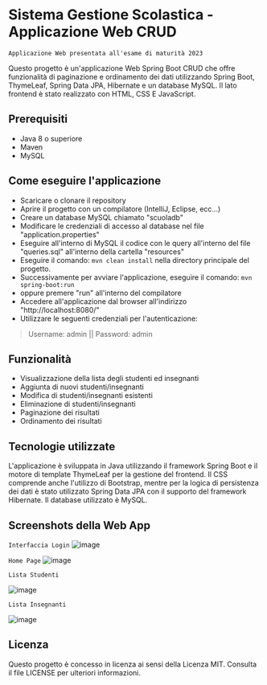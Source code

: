 # Sistema Gestione Scolastica - Applicazione Web CRUD

```Applicazione Web presentata all'esame di maturità 2023```

Questo progetto è un'applicazione Web Spring Boot CRUD che offre funzionalità di paginazione e ordinamento dei dati utilizzando Spring Boot, ThymeLeaf, Spring Data JPA, Hibernate e un database MySQL.
Il lato frontend è stato realizzato con HTML, CSS E JavaScript.

## Prerequisiti

- Java 8 o superiore
- Maven
- MySQL


## Come eseguire l'applicazione

- Scaricare o clonare il repository
- Aprire il progetto con un compilatore (IntelliJ, Eclipse, ecc...)
- Creare un database MySQL chiamato "scuoladb"
- Modificare le credenziali di accesso al database nel file "application.properties"
- Eseguire all'interno di MySQL il codice con le query all'interno del file "queries.sql" all'interno della cartella "resources"
- Eseguire il comando:
```mvn clean install``` nella directory principale del progetto.
- Successivamente per avviare l'applicazione, eseguire il comando:
```mvn spring-boot:run```
- oppure premere "run" all'interno del compilatore
- Accedere all'applicazione dal browser all'indirizzo "http://localhost:8080/"
- Utilizzare le seguenti credenziali per l'autenticazione:
>Username: admin
||
>Password: admin

## Funzionalità

- Visualizzazione della lista degli studenti ed insegnanti
- Aggiunta di nuovi studenti/insegnanti
- Modifica di studenti/insegnanti esistenti
- Eliminazione di studenti/insegnanti
- Paginazione dei risultati
- Ordinamento dei risultati

## Tecnologie utilizzate

L'applicazione è sviluppata in Java utilizzando il framework Spring Boot e il motore di template ThymeLeaf per la gestione del frontend. Il CSS comprende anche l'utilizzo di Bootstrap, mentre per la logica di persistenza dei dati è stato utilizzato Spring Data JPA con il supporto del framework Hibernate. Il database utilizzato è MySQL.

## Screenshots della Web App

``` Interfaccia Login ```
![image](https://github.com/Velluso/SistemaGestioneScolastica/assets/102395206/9b55b4cc-70df-479b-a44a-105b469e4599)

``` Home Page ```
![image](https://github.com/Velluso/SistemaGestioneScolastica/assets/102395206/7295f674-5365-43f6-a888-4606ffa9acff)

``` Lista Studenti ```

![image](https://github.com/Velluso/SistemaGestioneScolastica/assets/102395206/816de143-4f37-4fda-aee0-6a62a0fd4da7)


``` Lista Insegnanti ```

![image](https://github.com/Velluso/SistemaGestioneScolastica/assets/102395206/d108f43c-71bf-447f-b93d-6f471851c095)



## Licenza
Questo progetto è concesso in licenza ai sensi della Licenza MIT. Consulta il file LICENSE per ulteriori informazioni.
